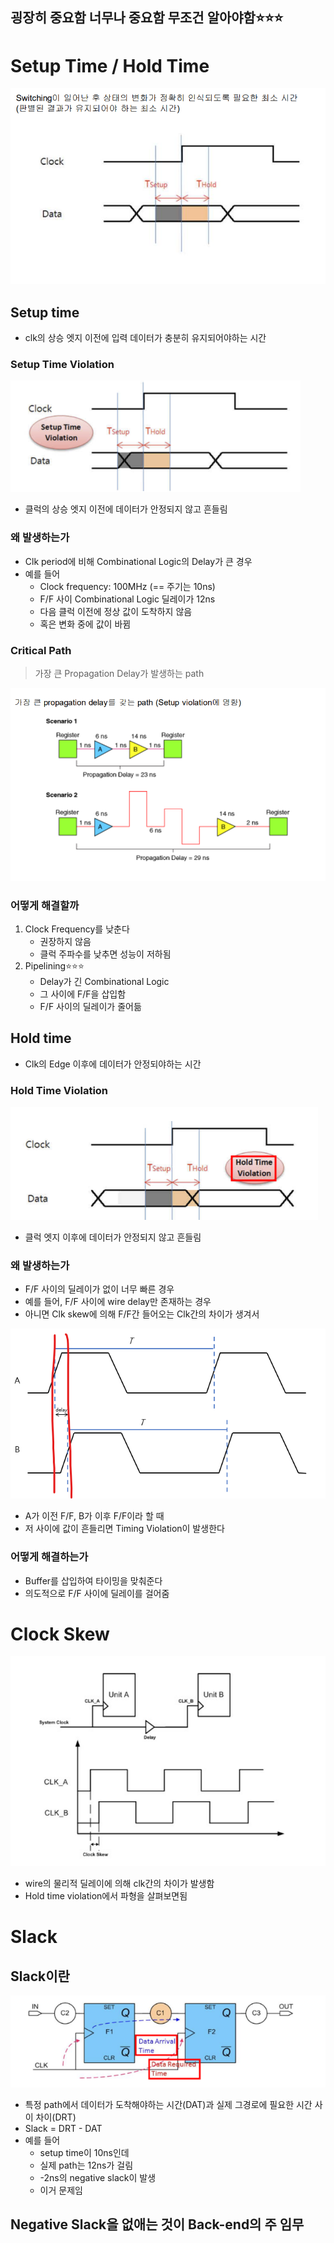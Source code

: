 굉장히 중요함 너무나 중요함 무조건 알아야함⭐⭐⭐
---

# Setup Time / Hold Time

<img src="./img_250714/스크린샷 2025-07-14 191223.png">

## Setup time 
- clk의 상승 엣지 이전에 입력 데이터가 충분히 유지되어야하는 시간

### Setup Time Violation

<img src="./img_250714/스크린샷 2025-07-14 191554.png"><br>

- 클럭의 상승 엣지 이전에 데이터가 안정되지 않고 흔들림

### 왜 발생하는가

- Clk period에 비해 Combinational Logic의 Delay가 큰 경우
- 예를 들어
  - Clock frequency: 100MHz (== 주기는 10ns)
  - F/F 사이 Combinational Logic 딜레이가 12ns
  - 다음 클럭 이전에 정상 값이 도착하지 않음
  - 혹은 변화 중에 값이 바뀜

### Critical Path
> 가장 큰 Propagation Delay가 발생하는 path

<img src="./img_250714/스크린샷 2025-07-14 193054.png"><br>

### 어떻게 해결할까

1. Clock Frequency를 낮춘다
   - 권장하지 않음
   - 클럭 주파수를 낮추면 성능이 저하됨
2. Pipelining⭐⭐⭐
   - Delay가 긴 Combinational Logic
   - 그 사이에 F/F을 삽입함
   - F/F 사이의 딜레이가 줄어듦

## Hold time
- Clk의 Edge 이후에 데이터가 안정되야하는 시간

### Hold Time Violation

<img src="./img_250714/스크린샷 2025-07-14 192149.png"><br>

- 클럭 엣지 이후에 데이터가 안정되지 않고 흔들림

### 왜 발생하는가
- F/F 사이의 딜레이가 없이 너무 빠른 경우
- 예를 들어, F/F 사이에 wire delay만 존재하는 경우
- 아니면 Clk skew에 의해 F/F간 들어오는 Clk간의 차이가 생겨서

<img src="./img_250714/clk_skew.png">

- A가 이전 F/F, B가 이후 F/F이라 할 때
- 저 사이에 값이 흔들리면 Timing Violation이 발생한다

### 어떻게 해결하는가

- Buffer를 삽입하여 타이밍을 맞춰준다
- 의도적으로 F/F 사이에 딜레이를 걸어줌


# Clock Skew

<img src="./img_250714/스크린샷 2025-07-14 192938.png"><br>

- wire의 물리적 딜레이에 의해 clk간의 차이가 발생함
- Hold time violation에서 파형을 살펴보면됨


# Slack

## Slack이란

<img src="./img_250714/스크린샷 2025-07-14 193309.png"><br>

- 특정 path에서 데이터가 도착해야하는 시간(DAT)과 실제 그경로에 필요한 시간 사이 차이(DRT)
- Slack = DRT - DAT
- 예를 들어
  - setup time이 10ns인데
  - 실제 path는 12ns가 걸림
  - -2ns의 negative slack이 발생
  - 이거 문제임

Negative Slack을 없애는 것이 Back-end의 주 임무
---